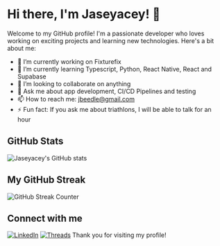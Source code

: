 # Hi there, I'm Jaseyacey! 👋

Welcome to my GitHub profile! I'm a passionate developer who loves working on exciting projects and learning new technologies. Here's a bit about me:

- 🔭 I’m currently working on Fixturefix
- 🌱 I’m currently learning Typescript, Python, React Native, React and Supabase
- 👯 I’m looking to collaborate on anything
- 💬 Ask me about app development, CI/CD Pipelines and testing
- 📫 How to reach me: jbeedle@gmail.com
- ⚡ Fun fact: If you ask me about triathlons, I will be able to talk for an hour

## GitHub Stats

![Jaseyacey's GitHub stats](https://github-readme-stats.vercel.app/api?username=Jaseyacey&show_icons=true&theme=radical)

## My GitHub Streak
![GitHub Streak Counter](https://github-readme-streak-stats.herokuapp.com/?user=Jaseyacey)

## Connect with me

[![LinkedIn](https://img.shields.io/badge/LinkedIn-0077B5?style=for-the-badge&logo=linkedin&logoColor=white)](https://www.linkedin.com/in/jasonbeedle/)
[![Threads](https://img.shields.io/badge/Threads-1DA1F2?style=for-the-badge&logo=threads&logoColor=white)](https://www.threads.net/@jaseyacey)
Thank you for visiting my profile!
